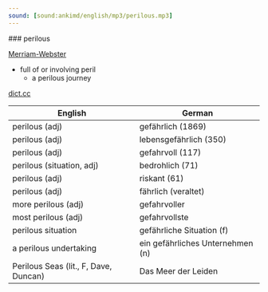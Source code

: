 ```yaml
---
sound: [sound:ankimd/english/mp3/perilous.mp3]
---
```


\### perilous

[Merriam-Webster](https://www.merriam-webster.com/dictionary/perilous)

- full of or involving peril
    - a perilous journey

[dict.cc](https://www.dict.cc/perilous)

| English        | German       |
| -------------- | ------------ |
| perilous (adj) | gefährlich (1869) |
| perilous (adj) | lebensgefährlich (350) |
| perilous (adj) | gefahrvoll (117) |
| perilous (situation, adj) | bedrohlich (71) |
| perilous (adj) | riskant (61) |
| perilous (adj) | fährlich (veraltet) |
| more perilous (adj) | gefahrvoller |
| most perilous (adj) | gefahrvollste |
| perilous situation | gefährliche Situation (f) |
| a perilous undertaking | ein gefährliches Unternehmen (n) |
| Perilous Seas (lit., F, Dave, Duncan) | Das Meer der Leiden |
